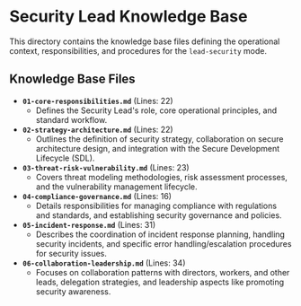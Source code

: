 # Security Lead Knowledge Base

This directory contains the knowledge base files defining the operational context, responsibilities, and procedures for the `lead-security` mode.

## Knowledge Base Files

*   **`01-core-responsibilities.md`** (Lines: 22)
    *   Defines the Security Lead's role, core operational principles, and standard workflow.
*   **`02-strategy-architecture.md`** (Lines: 22)
    *   Outlines the definition of security strategy, collaboration on secure architecture design, and integration with the Secure Development Lifecycle (SDL).
*   **`03-threat-risk-vulnerability.md`** (Lines: 23)
    *   Covers threat modeling methodologies, risk assessment processes, and the vulnerability management lifecycle.
*   **`04-compliance-governance.md`** (Lines: 16)
    *   Details responsibilities for managing compliance with regulations and standards, and establishing security governance and policies.
*   **`05-incident-response.md`** (Lines: 31)
    *   Describes the coordination of incident response planning, handling security incidents, and specific error handling/escalation procedures for security issues.
*   **`06-collaboration-leadership.md`** (Lines: 34)
    *   Focuses on collaboration patterns with directors, workers, and other leads, delegation strategies, and leadership aspects like promoting security awareness.